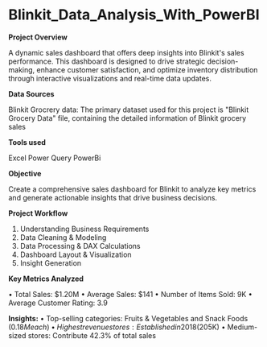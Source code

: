 # Blinkit_Data_Analysis_With_PowerBI

**Project Overview**

A dynamic sales dashboard that offers deep insights into Blinkit's sales performance. This dashboard is designed to drive strategic decision-making, enhance customer satisfaction, and optimize inventory distribution through interactive visualizations and real-time data updates.

**Data Sources**

Blinkit Grocrery data: The primary dataset used for this project is "Blinkit Grocery Data" file, containing the detailed information of Blinkit grocery sales

**Tools used**

Excel
Power Query
PowerBi

**Objective**

Create a comprehensive sales dashboard for Blinkit to analyze key metrics and generate actionable insights that drive business decisions.

**Project Workflow**

1. Understanding Business Requirements
2. Data Cleaning & Modeling
3. Data Processing & DAX Calculations
4. Dashboard Layout & Visualization
5. Insight Generation

**Key Metrics Analyzed**

• Total Sales: $1.20M
• Average Sales: $141
• Number of Items Sold: 9K
• Average Customer Rating: 3.9

**Insights:**
• Top-selling categories: Fruits & Vegetables and Snack Foods ($0.18M each)
• Highest revenue stores: Established in 2018 ($205K)
• Medium-sized stores: Contribute 42.3% of total sales
